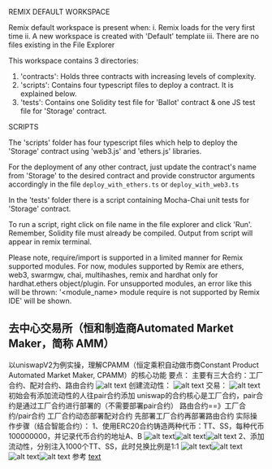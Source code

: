 REMIX DEFAULT WORKSPACE

Remix default workspace is present when:
i. Remix loads for the very first time 
ii. A new workspace is created with 'Default' template
iii. There are no files existing in the File Explorer

This workspace contains 3 directories:

1. 'contracts': Holds three contracts with increasing levels of complexity.
2. 'scripts': Contains four typescript files to deploy a contract. It is explained below.
3. 'tests': Contains one Solidity test file for 'Ballot' contract & one JS test file for 'Storage' contract.

SCRIPTS

The 'scripts' folder has four typescript files which help to deploy the 'Storage' contract using 'web3.js' and 'ethers.js' libraries.

For the deployment of any other contract, just update the contract's name from 'Storage' to the desired contract and provide constructor arguments accordingly 
in the file `deploy_with_ethers.ts` or  `deploy_with_web3.ts`

In the 'tests' folder there is a script containing Mocha-Chai unit tests for 'Storage' contract.

To run a script, right click on file name in the file explorer and click 'Run'. Remember, Solidity file must already be compiled.
Output from script will appear in remix terminal.

Please note, require/import is supported in a limited manner for Remix supported modules.
For now, modules supported by Remix are ethers, web3, swarmgw, chai, multihashes, remix and hardhat only for hardhat.ethers object/plugin.
For unsupported modules, an error like this will be thrown: '<module_name> module require is not supported by Remix IDE' will be shown.


## 去中心交易所（恒和制造商Automated Market Maker，简称 AMM）
以uniswapV2为例实操，理解CPAMM（恒定乘积自动做市商Constant Product Automated Market Maker, CPAMM）的核心功能
要点：
主要有三大合约：工厂合约、配对合约、路由合约
![alt text](image.png)
创建流动性：
![alt text](image-1.png)
交易：
![alt text](image-2.png)
初始会有添加流动性的人往pair合约添加
uniswap的合约核心是工厂合约，pair合约是通过工厂合约进行部署的（不需要部署pair合约）
路由合约==》工厂合约/pair合约
工厂合约动态部署配对合约
先部署工厂合约再部署路由合约
实际操作步骤（结合智能合约）：
1、使用ERC20合约铸造两种代币：TT、SS，每种代币100000000，并记录代币合约的地址A、B
![alt text](image-3.png)![alt text](image-4.png)![alt text](image-5.png)
2、添加流动性，分别注入1000个TT、SS，此时兑换比例是1:1
![alt text](image-6.png)![alt text](image-7.png)![alt text](image-8.png)![alt text](image-9.png)
参考 [text](https://github.com/Fankouzu/my-uniswap-v2-core/blob/master/Deploy.md)